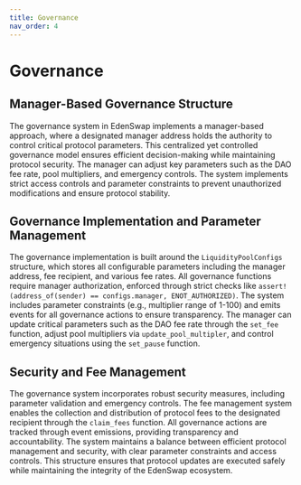 ```yaml
---
title: Governance
nav_order: 4
---
```

# Governance

## Manager-Based Governance Structure

The governance system in EdenSwap implements a manager-based approach, where a designated manager address holds the authority to control critical protocol parameters. This centralized yet controlled governance model ensures efficient decision-making while maintaining protocol security. The manager can adjust key parameters such as the DAO fee rate, pool multipliers, and emergency controls. The system implements strict access controls and parameter constraints to prevent unauthorized modifications and ensure protocol stability.

## Governance Implementation and Parameter Management

The governance implementation is built around the `LiquidityPoolConfigs` structure, which stores all configurable parameters including the manager address, fee recipient, and various fee rates. All governance functions require manager authorization, enforced through strict checks like `assert!(address_of(sender) == configs.manager, ENOT_AUTHORIZED)`. The system includes parameter constraints (e.g., multiplier range of 1-100) and emits events for all governance actions to ensure transparency. The manager can update critical parameters such as the DAO fee rate through the `set_fee` function, adjust pool multipliers via `update_pool_multipler`, and control emergency situations using the `set_pause` function.

## Security and Fee Management

The governance system incorporates robust security measures, including parameter validation and emergency controls. The fee management system enables the collection and distribution of protocol fees to the designated recipient through the `claim_fees` function. All governance actions are tracked through event emissions, providing transparency and accountability. The system maintains a balance between efficient protocol management and security, with clear parameter constraints and access controls. This structure ensures that protocol updates are executed safely while maintaining the integrity of the EdenSwap ecosystem.
